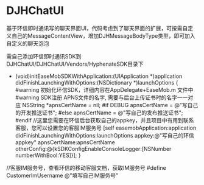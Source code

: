 # DJHChatUI
基于环信即时通讯写的聊天界面UI，代码考虑到了聊天界面的扩展，可按需自定义自己的MessageContentView，增加DJHMessageBodyType类型，即可加入自定义的聊天泡泡

需自己添加环信即时通讯SDK到DJHChatUI/DJHChatUI/Vendors/HyphenateSDK目录下

- (void)initEaseMobSDKWithApplication:(UIApplication *)application didFinishLaunchingWithOptions:(NSDictionary *)launchOptions
{
#warning 初始化环信SDK，详细内容在AppDelegate+EaseMob.m 文件中
#warning SDK注册 APNS文件的名字, 需要与后台上传证书时的名字一一对应
    NSString *apnsCertName = nil;
#if DEBUG
    apnsCertName = @"写自己的开发推送证书";
#else
    apnsCertName = @"写自己的发布推送证书";
#endif
    //这里您需要在环信后台获取自己的appkey，并且项目中有用到联系客服，您可以设置您的客服IM服务号
    [self easemobApplication:application didFinishLaunchingWithOptions:launchOptions appkey:@"写自己的环信appkey" apnsCertName:apnsCertName otherConfig:@{kSDKConfigEnableConsoleLogger:[NSNumber numberWithBool:YES]}];
}

//客服IM服务号，查看环信的移动客服文档，获取IM服务号
#define CustomerImUsername @"填写自己IM服务号"
